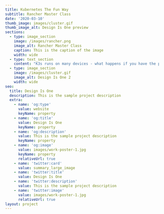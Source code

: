 ```yaml
---
title: Kubernetes The Fun Way
subtitle: Rancher Master Class
date: '2020-03-10'
thumb_image: images/cluster.gif
thumb_image_alt: Design Is One preview
sections:
  - type: image_section
    image: /images/rancher.png
    image_alt: Rancher Master Class
    caption: This is the caption of the image
    width: wide
  - type: text_section
    content: "K3s runs on many devices - what happens if you have the perfect hardware to run it on?\n\nSee how easy it is to build\_a portable Kubernetes cluster with a Clusterboard.\n\nI walked the participants\_through the requirements of setting up such a cluster and explained the advantages and disadvantages of running production workloads on Arm devices. (including running ceph on USB flash drives).\n\nDuring the session, participants\_got access to an interactive environment where I\_tried to debug and fix the crashes of the live application.\n\n[Episode 01 - GitHub](https://github.com/danacr/Kubernetes-The-Fun-Way/blob/master/01-portable-kubernetes-cluster/README.md)\n"
  - type: image_section
    image: /images/cluster.gif
    image_alt: Design Is One 2
    width: wide
seo:
  title: Design Is One
  description: This is the sample project description
  extra:
    - name: 'og:type'
      value: website
      keyName: property
    - name: 'og:title'
      value: Design Is One
      keyName: property
    - name: 'og:description'
      value: This is the sample project description
      keyName: property
    - name: 'og:image'
      value: images/work-poster-1.jpg
      keyName: property
      relativeUrl: true
    - name: 'twitter:card'
      value: summary_large_image
    - name: 'twitter:title'
      value: Design Is One
    - name: 'twitter:description'
      value: This is the sample project description
    - name: 'twitter:image'
      value: images/work-poster-1.jpg
      relativeUrl: true
layout: project
---
```

